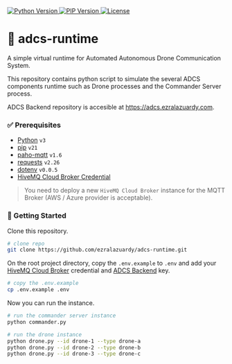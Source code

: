 <a href="https://www.python.org">
    <img alt="Python Version" src="https://img.shields.io/badge/python-%3E%3D%203-blue">
</a>
<a href="https://pypi.org/project/pip">
    <img alt="PIP Version" src="https://img.shields.io/badge/pip-%3E%3D%2021-cadetblue">
</a>
<a href="https://github.com/ezralazuardy/adcs-runtime/blob/master/LICENSE">
  <img src="https://img.shields.io/github/license/ezralazuardy/pluvia-api" alt="License">
</a>

# 🤖 adcs-runtime

A simple virtual runtime for Automated Autonomous Drone Communication System.

This repository contains python script to simulate the several ADCS components runtime such as Drone processes and the Commander Server process.

ADCS Backend repository is accesible at https://adcs.ezralazuardy.com.

### ✅ Prerequisites

* [Python](https://www.python.org) `v3`
* [pip](https://pypi.org/project/pip) `v21`
* [paho-mqtt](https://pypi.org/project/paho-mqtt) `v1.6`
* [requests](https://pypi.org/project/requests) `v2.26`
* [dotenv](https://pypi.org/project/dotenv) `v0.0.5`
* [HiveMQ Cloud Broker Credential](https://www.hivemq.com/mqtt-cloud-broker)

> You need to deploy a new `HiveMQ Cloud Broker` instance for the MQTT Broker (AWS / Azure provider is acceptable).

### 🚀 Getting Started

Clone this repository.

```bash
# clone repo
git clone https://github.com/ezralazuardy/adcs-runtime.git
```

On the root project directory, copy the `.env.example` to `.env` and add your
[HiveMQ Cloud Broker](https://www.hivemq.com/mqtt-cloud-broker) credential and
[ADCS Backend](https://github.com/ezralazuardy/adcs) key.

```bash
# copy the .env.example
cp .env.example .env
```

Now you can run the instance.

``` bash
# run the commander server instance
python commander.py

# run the drone instance
python drone.py --id drone-1 --type drone-a
python drone.py --id drone-2 --type drone-b
python drone.py --id drone-3 --type drone-c
```
